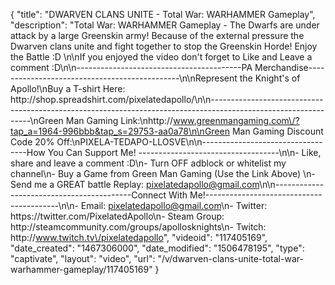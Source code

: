 {
    "title": "DWARVEN CLANS UNITE - Total War: WARHAMMER Gameplay",
    "description": "Total War: WARHAMMER Gameplay - The Dwarfs are under attack by a large Greenskin army!  Because of the external pressure the Dwarven clans unite and fight together to stop the Greenskin Horde!  Enjoy the Battle :D \n\nIf you enjoyed the video don't forget to Like and Leave a comment :D\n\n-----------------------------------------PA Merchandise----------------------------------------------\n\nRepresent the Knight's of Apollo!\nBuy a T-shirt Here: http:\/\/shop.spreadshirt.com\/pixelatedapollo\/\n\n---------------------------------------------------------------------------------------------------------------\nGreen Man Gaming Link:\nhttp:\/\/www.greenmangaming.com\/?tap_a=1964-996bbb&tap_s=29753-aa0a78\n\nGreen Man Gaming Discount Code 20% Off:\nPIXELA-TEDAPO-LLOSVE\n\n----------------------------------How You Can Support Me! -----------------------------------\n\n- Like, share and leave a comment :D\n- Turn OFF adblock or whitelist my channel\n- Buy a Game from Green Man Gaming (Use the Link Above) \n- Send me a GREAT battle Replay: pixelatedapollo@gmail.com\n\n------------------------------------------Connect With Me!-----------------------------------------\n\n- Email: pixelatedapollo@gmail.com\n- Twitter: https:\/\/twitter.com\/PixelatedApollo\n- Steam Group:  http:\/\/steamcommunity.com\/groups\/apollosknights\n- Twitch: http:\/\/www.twitch.tv\/pixelatedapollo",
    "videoid": "117405169",
    "date_created": "1467306000",
    "date_modified": "1506478195",
    "type": "captivate",
    "layout": "video",
    "url": "\/v\/dwarven-clans-unite-total-war-warhammer-gameplay\/117405169"
}